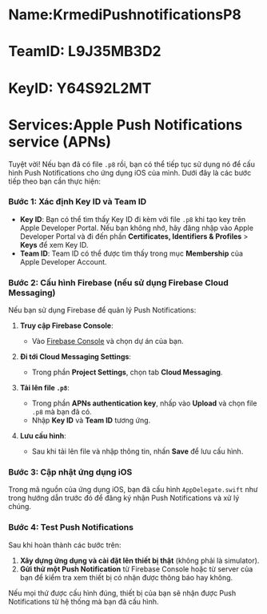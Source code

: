 # Name:KrmediPushnotificationsP8
# TeamID: L9J35MB3D2
# KeyID: Y64S92L2MT
# Services:Apple Push Notifications service (APNs)


Tuyệt vời! Nếu bạn đã có file `.p8` rồi, bạn có thể tiếp tục sử dụng nó để cấu hình Push Notifications cho ứng dụng iOS của mình. Dưới đây là các bước tiếp theo bạn cần thực hiện:

### Bước 1: Xác định Key ID và Team ID
- **Key ID**: Bạn có thể tìm thấy Key ID đi kèm với file `.p8` khi tạo key trên Apple Developer Portal. Nếu bạn không nhớ, hãy đăng nhập vào Apple Developer Portal và đi đến phần **Certificates, Identifiers & Profiles** > **Keys** để xem Key ID.
- **Team ID**: Team ID có thể được tìm thấy trong mục **Membership** của Apple Developer Account.

### Bước 2: Cấu hình Firebase (nếu sử dụng Firebase Cloud Messaging)
Nếu bạn sử dụng Firebase để quản lý Push Notifications:

1. **Truy cập Firebase Console**:
   - Vào [Firebase Console](https://console.firebase.google.com/) và chọn dự án của bạn.

2. **Đi tới Cloud Messaging Settings**:
   - Trong phần **Project Settings**, chọn tab **Cloud Messaging**.

3. **Tải lên file `.p8`**:
   - Trong phần **APNs authentication key**, nhấp vào **Upload** và chọn file `.p8` mà bạn đã có.
   - Nhập **Key ID** và **Team ID** tương ứng.

4. **Lưu cấu hình**:
   - Sau khi tải lên file và nhập thông tin, nhấn **Save** để lưu cấu hình.

### Bước 3: Cập nhật ứng dụng iOS
Trong mã nguồn của ứng dụng iOS, bạn đã cấu hình `AppDelegate.swift` như trong hướng dẫn trước đó để đăng ký nhận Push Notifications và xử lý chúng. 

### Bước 4: Test Push Notifications
Sau khi hoàn thành các bước trên:

1. **Xây dựng ứng dụng và cài đặt lên thiết bị thật** (không phải là simulator).
2. **Gửi thử một Push Notification** từ Firebase Console hoặc từ server của bạn để kiểm tra xem thiết bị có nhận được thông báo hay không.

Nếu mọi thứ được cấu hình đúng, thiết bị của bạn sẽ nhận được Push Notifications từ hệ thống mà bạn đã cấu hình.